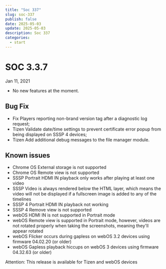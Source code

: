 ```yaml
---
title: "Soc 337"
slug: soc-337
publish: false
date: 2025-05-03
update: 2025-05-03
description: Soc 337
categories:
  - start
---
```


SOC 3.3.7
=========

Jan 11, 2021

* No new features at the moment.

Bug Fix
-------

* Fix Players reporting non-brand version tag after a diagnostic log request;
* Tizen Validate date/time settings to prevent certificate error popup from being displayed on SSSP 4 devices;
* Tizen Add additional debug messages to the file manager module.

Known issues
------------

* Chrome OS External storage is not supported
* Chrome OS Remote view is not supported
* SSSP Portrait HDMI IN playback only works after playing at least one video
* SSSP Video is always rendered below the HTML layer, which means the video will not be displayed if a fullscreen image is added to any of the timelines
* SSSP 4 Portrait HDMI IN playback not working
* SSSP 4 Remove view is not supported
* webOS HDMI IN is not supported in Portrait mode
* webOS Remote view is supported in Portrait mode, however, videos are not rotated properly when taking the screenshots, meaning they'll appear rotated
* webOS Flicker occurs during gapless on webOS 3.2 devices using firmware 04.02.20 (or older)
* webOS Gapless playback hiccups on webOS 3 devices using firmware 04.32.63 (or older)

Attention: This release is available for Tizen and webOS devices
